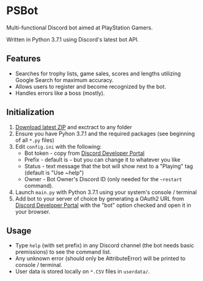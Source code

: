 # PSBot
 Multi-functional Discord bot aimed at PlayStation Gamers.
 
 Written in Python 3.7.1 using Discord's latest bot API.

## Features
* Searches for trophy lists, game sales, scores and lengths utilizing Google Search for maximum accuracy.
* Allows users to register and become recognized by the bot.
* Handles errors like a boss (mostly).

## Initialization
1. [Download latest ZIP](https://github.com/liav22/PSBot/archive/master.zip) and exctract to any folder
2. Ensure you have Pyhon 3.7.1 and the required packages (see beginning of all `*.py` files)
3. Edit `config.ini` with the following:
   * Bot token - copy from [Discord Developer Portal](https://discordapp.com/developers/applications/)
   * Prefix - default is `~` but you can change it to whatever you like
   * Status - text message that the bot will show next to a "Playing" tag (default is "Use ~help")
   * Owner - Bot Owner's Discord ID (only needed for the `~restart` command).
4. Launch `main.py` with Python 3.7.1 using your system's console / terminal
5. Add bot to your server of choice by generating a OAuth2 URL from [Discord Developer Portal](https://discordapp.com/developers/applications/) with the "bot" option checked and open it in your browser.

## Usage
* Type `help` (with set prefix) in any Discord channel (the bot needs basic premissions) to see the command list.
* Any unknown error (should only be AttributeError) will be printed to console / terminal.
* User data is stored locally on `*.CSV` files in `userdata/`.
